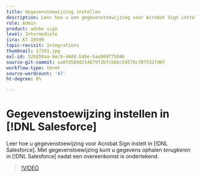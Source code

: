 ```yaml
---
title: Gegevenstoewijzing instellen
description: Leer hoe u een gegevenstoewijzing voor Acrobat Sign instelt in [!DNL Salesforce]
role: Admin
product: adobe sign
level: Intermediate
jira: KT-10599
topic-revisit: Integrations
thumbnail: 17351.jpg
exl-id: 52b858aa-9ec9-44dd-b48e-5ae009f75846
source-git-commit: aa8fd589d214879f2bfcb6bc54576c707532fd6f
workflow-type: tm+mt
source-wordcount: '47'
ht-degree: 0%

---
```


# Gegevenstoewijzing instellen in [!DNL Salesforce]

Leer hoe u gegevenstoewijzing voor Acrobat Sign instelt in [!DNL Salesforce]. Met gegevenstoewijzing kunt u gegevens ophalen _terugkeren_ in [!DNL Salesforce] nadat een overeenkomst is ondertekend.

>[!VIDEO](https://video.tv.adobe.com/v/3409073?quality=12&learn=on&hidetitle=true)

